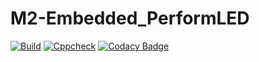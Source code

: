 # M2-Embedded_PerformLED

[![Build](https://github.com/SHANMUGAAPRIYANM/M2-Embedded_PerformLED/actions/workflows/compile.yml/badge.svg)](https://github.com/SHANMUGAAPRIYANM/M2-Embedded_PerformLED/actions/workflows/compile.yml)
[![Cppcheck](https://github.com/SHANMUGAAPRIYANM/M2-Embedded_PerformLED/actions/workflows/cppcheck.yml/badge.svg)](https://github.com/SHANMUGAAPRIYANM/M2-Embedded_PerformLED/actions/workflows/cppcheck.yml)
[![Codacy Badge](https://app.codacy.com/project/badge/Grade/6a8f33646eed449bb3baf74bcad716c0)](https://www.codacy.com/gh/SHANMUGAAPRIYANM/M2-Embedded_PerformLED/dashboard?utm_source=github.com&amp;utm_medium=referral&amp;utm_content=SHANMUGAAPRIYANM/M2-Embedded_PerformLED&amp;utm_campaign=Badge_Grade)
